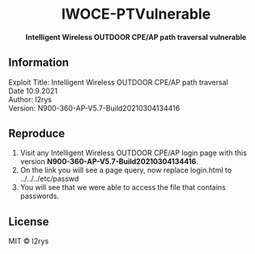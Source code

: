 <h1 align="center">IWOCE-PTVulnerable</h1>
<h4 align="center">Intelligent Wireless OUTDOOR CPE/AP path traversal vulnerable</h4>

## Information
Exploit Title: Intelligent Wireless OUTDOOR CPE/AP path traversal<br>
Date 10.9.2021<br>
Author: I2rys<br>
Version: N900-360-AP-V5.7-Build20210304134416

## Reproduce
1. Visit any Intelligent Wireless OUTDOOR CPE/AP login page with this version **N900-360-AP-V5.7-Build20210304134416**.
2. On the link you will see a page query, now replace login.html to ../../../etc/passwd
3. You will see that we were able to access the file that contains passwords.

## License
MIT © I2rys
